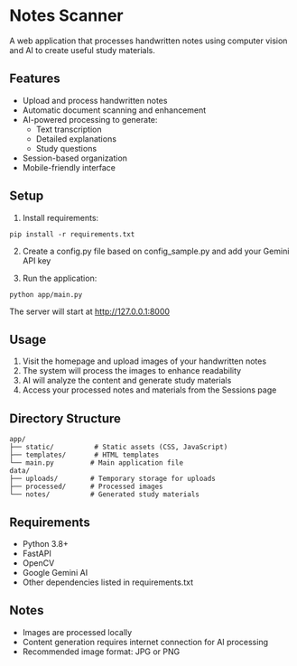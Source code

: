 # Notes Scanner

A web application that processes handwritten notes using computer vision and AI to create useful study materials.

## Features

- Upload and process handwritten notes
- Automatic document scanning and enhancement
- AI-powered processing to generate:
  - Text transcription
  - Detailed explanations
  - Study questions
- Session-based organization
- Mobile-friendly interface

## Setup

1. Install requirements:
```
pip install -r requirements.txt
```

2. Create a config.py file based on config_sample.py and add your Gemini API key

3. Run the application:
```
python app/main.py
```

The server will start at http://127.0.0.1:8000

## Usage

1. Visit the homepage and upload images of your handwritten notes
2. The system will process the images to enhance readability
3. AI will analyze the content and generate study materials
4. Access your processed notes and materials from the Sessions page

## Directory Structure

```
app/
├── static/          # Static assets (CSS, JavaScript)
├── templates/       # HTML templates
└── main.py         # Main application file
data/
├── uploads/        # Temporary storage for uploads
├── processed/      # Processed images
└── notes/          # Generated study materials
```

## Requirements

- Python 3.8+
- FastAPI
- OpenCV
- Google Gemini AI
- Other dependencies listed in requirements.txt

## Notes

- Images are processed locally
- Content generation requires internet connection for AI processing
- Recommended image format: JPG or PNG
